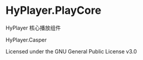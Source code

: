 # HyPlayer.PlayCore

HyPlayer 核心播放组件

HyPlayer.Casper

 Licensed under the GNU General Public License v3.0


